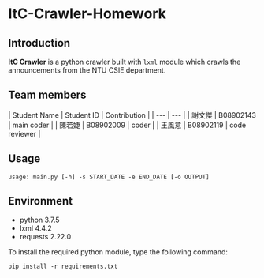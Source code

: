 # ItC-Crawler-Homework

## Introduction
**ItC Crawler** is a python crawler built with `lxml` module which crawls the announcements from the NTU CSIE department.

## Team members
| Student Name | Student ID | Contribution |
| --- | --- |
| 謝文傑 | B08902143 | main coder |
| 陳若婕 | B08902009 | coder |
| 王風意 | B08902119 | code reviewer |

## Usage

```
usage: main.py [-h] -s START_DATE -e END_DATE [-o OUTPUT]
```
## Environment

* python 3.7.5
* lxml 4.4.2
* requests 2.22.0

To install the required python module, type the following command:
```
pip install -r requirements.txt
```
